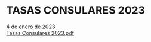   TASAS CONSULARES 2023
=====================

   4 de enero de 2023    ​  
[![]()Tasas Consulares 2023.pdf](https://www.exteriores.gob.es/Consulados/amsterdam/es/Consulado/PublishingImages/Paginas/TASAS-CONSULARES-2023/Tasas%20Consulares%202023.pdf)​  


   